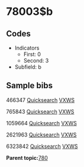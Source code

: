 # 78003$b

## Codes

-   Indicators
    -   First: 0
    -   Second: 3
-   Subfield: b

## Sample bibs

466347 [Quicksearch](https://search.library.yale.edu/catalog/466347) [VXWS](http://prodorbis.library.yale.edu:7014/vxws/GetHoldingsService?bibId=466347)

765843 [Quicksearch](https://search.library.yale.edu/catalog/765843) [VXWS](http://prodorbis.library.yale.edu:7014/vxws/GetHoldingsService?bibId=765843)

1059664 [Quicksearch](https://search.library.yale.edu/catalog/1059664) [VXWS](http://prodorbis.library.yale.edu:7014/vxws/GetHoldingsService?bibId=1059664)

2621963 [Quicksearch](https://search.library.yale.edu/catalog/2621963) [VXWS](http://prodorbis.library.yale.edu:7014/vxws/GetHoldingsService?bibId=2621963)

6323842 [Quicksearch](https://search.library.yale.edu/catalog/6323842) [VXWS](http://prodorbis.library.yale.edu:7014/vxws/GetHoldingsService?bibId=6323842)

**Parent topic:**[780](../../tags/780/780.md)

